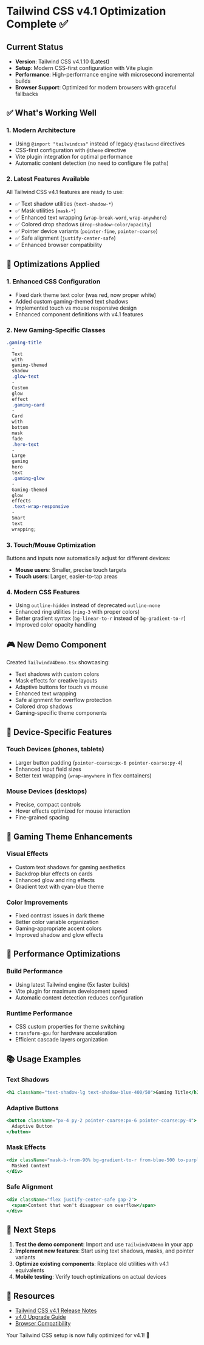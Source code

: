 # Tailwind CSS v4.1 Optimization Complete ✅

## Current Status

- **Version**: Tailwind CSS v4.1.10 (Latest)
- **Setup**: Modern CSS-first configuration with Vite plugin
- **Performance**: High-performance engine with microsecond incremental builds
- **Browser Support**: Optimized for modern browsers with graceful fallbacks

## ✅ What's Working Well

### 1. Modern Architecture

- Using `@import "tailwindcss"` instead of legacy `@tailwind` directives
- CSS-first configuration with `@theme` directive
- Vite plugin integration for optimal performance
- Automatic content detection (no need to configure file paths)

### 2. Latest Features Available

All Tailwind CSS v4.1 features are ready to use:

- ✅ Text shadow utilities (`text-shadow-*`)
- ✅ Mask utilities (`mask-*`)
- ✅ Enhanced text wrapping (`wrap-break-word`, `wrap-anywhere`)
- ✅ Colored drop shadows (`drop-shadow-color/opacity`)
- ✅ Pointer device variants (`pointer-fine`, `pointer-coarse`)
- ✅ Safe alignment (`justify-center-safe`)
- ✅ Enhanced browser compatibility

## 🚀 Optimizations Applied

### 1. Enhanced CSS Configuration

- Fixed dark theme text color (was red, now proper white)
- Added custom gaming-themed text shadows
- Implemented touch vs mouse responsive design
- Enhanced component definitions with v4.1 features

### 2. New Gaming-Specific Classes

```css
.gaming-title
  -
  Text
  with
  gaming-themed
  shadow
  .glow-text
  -
  Custom
  glow
  effect
  .gaming-card
  -
  Card
  with
  bottom
  mask
  fade
  .hero-text
  -
  Large
  gaming
  hero
  text
  .gaming-glow
  -
  Gaming-themed
  glow
  effects
  .text-wrap-responsive
  -
  Smart
  text
  wrapping;
```

### 3. Touch/Mouse Optimization

Buttons and inputs now automatically adjust for different devices:

- **Mouse users**: Smaller, precise touch targets
- **Touch users**: Larger, easier-to-tap areas

### 4. Modern CSS Features

- Using `outline-hidden` instead of deprecated `outline-none`
- Enhanced ring utilities (`ring-3` with proper colors)
- Better gradient syntax (`bg-linear-to-r` instead of `bg-gradient-to-r`)
- Improved color opacity handling

## 🎮 New Demo Component

Created `TailwindV4Demo.tsx` showcasing:

- Text shadows with custom colors
- Mask effects for creative layouts
- Adaptive buttons for touch vs mouse
- Enhanced text wrapping
- Safe alignment for overflow protection
- Colored drop shadows
- Gaming-specific theme components

## 📱 Device-Specific Features

### Touch Devices (phones, tablets)

- Larger button padding (`pointer-coarse:px-6 pointer-coarse:py-4`)
- Enhanced input field sizes
- Better text wrapping (`wrap-anywhere` in flex containers)

### Mouse Devices (desktops)

- Precise, compact controls
- Hover effects optimized for mouse interaction
- Fine-grained spacing

## 🎨 Gaming Theme Enhancements

### Visual Effects

- Custom text shadows for gaming aesthetics
- Backdrop blur effects on cards
- Enhanced glow and ring effects
- Gradient text with cyan-blue theme

### Color Improvements

- Fixed contrast issues in dark theme
- Better color variable organization
- Gaming-appropriate accent colors
- Improved shadow and glow effects

## 🔧 Performance Optimizations

### Build Performance

- Using latest Tailwind engine (5x faster builds)
- Vite plugin for maximum development speed
- Automatic content detection reduces configuration

### Runtime Performance

- CSS custom properties for theme switching
- `transform-gpu` for hardware acceleration
- Efficient cascade layers organization

## 📚 Usage Examples

### Text Shadows

```jsx
<h1 className="text-shadow-lg text-shadow-blue-400/50">Gaming Title</h1>
```

### Adaptive Buttons

```jsx
<button className="px-4 py-2 pointer-coarse:px-6 pointer-coarse:py-4">
  Adaptive Button
</button>
```

### Mask Effects

```jsx
<div className="mask-b-from-90% bg-gradient-to-r from-blue-500 to-purple-600">
  Masked Content
</div>
```

### Safe Alignment

```jsx
<div className="flex justify-center-safe gap-2">
  <span>Content that won't disappear on overflow</span>
</div>
```

## 🔄 Next Steps

1. **Test the demo component**: Import and use `TailwindV4Demo` in your app
2. **Implement new features**: Start using text shadows, masks, and pointer variants
3. **Optimize existing components**: Replace old utilities with v4.1 equivalents
4. **Mobile testing**: Verify touch optimizations on actual devices

## 📖 Resources

- [Tailwind CSS v4.1 Release Notes](https://tailwindcss.com/blog/tailwindcss-v4-1)
- [v4.0 Upgrade Guide](https://tailwindcss.com/docs/upgrade-guide)
- [Browser Compatibility](https://tailwindcss.com/docs/compatibility)

Your Tailwind CSS setup is now fully optimized for v4.1! 🎉
